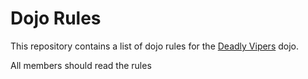 Dojo Rules
==========

This repository contains a list of dojo rules for the [Deadly Vipers](https://github.com/deadlyvipers) dojo.

All members should read the rules

